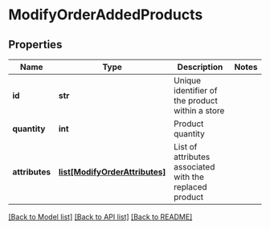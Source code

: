 # ModifyOrderAddedProducts

## Properties
Name | Type | Description | Notes
------------ | ------------- | ------------- | -------------
**id** | **str** | Unique identifier of the product within a store | 
**quantity** | **int** | Product quantity | 
**attributes** | [**list[ModifyOrderAttributes]**](ModifyOrderAttributes.md) | List of attributes associated with the replaced product | 

[[Back to Model list]](../README.md#documentation-for-models) [[Back to API list]](../README.md#documentation-for-api-endpoints) [[Back to README]](../README.md)

